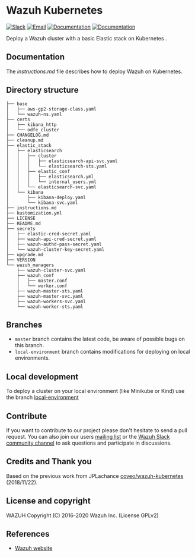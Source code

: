 # Wazuh Kubernetes

[![Slack](https://img.shields.io/badge/slack-join-blue.svg)](https://wazuh.com/community/join-us-on-slack/)
[![Email](https://img.shields.io/badge/email-join-blue.svg)](https://groups.google.com/forum/#!forum/wazuh)
[![Documentation](https://img.shields.io/badge/docs-view-green.svg)](https://documentation.wazuh.com)
[![Documentation](https://img.shields.io/badge/web-view-green.svg)](https://wazuh.com)

Deploy a Wazuh cluster with a basic Elastic stack on Kubernetes .

## Documentation

The *instructions.md* file describes how to deploy Wazuh on Kubernetes.

## Directory structure

    ├── base
    │   ├── aws-gp2-storage-class.yaml
    │   └── wazuh-ns.yaml
    ├── certs
    │   ├── kibana_http
    │   └── odfe_cluster
    ├── CHANGELOG.md
    ├── cleanup.md
    ├── elastic_stack
    │   ├── elasticsearch
    │   │   ├── cluster
    │   │   │   ├── elasticsearch-api-svc.yaml
    │   │   │   └── elasticsearch-sts.yaml
    │   │   ├── elastic_conf
    │   │   │   ├── elasticsearch.yml
    │   │   │   └── internal_users.yml
    │   │   └── elasticsearch-svc.yaml
    │   └── kibana
    │       ├── kibana-deploy.yaml
    │       └── kibana-svc.yaml
    ├── instructions.md
    ├── kustomization.yml
    ├── LICENSE
    ├── README.md
    ├── secrets
    │   ├── elastic-cred-secret.yaml
    │   ├── wazuh-api-cred-secret.yaml
    │   ├── wazuh-authd-pass-secret.yaml
    │   └── wazuh-cluster-key-secret.yaml
    ├── upgrade.md
    ├── VERSION
    └── wazuh_managers
        ├── wazuh-cluster-svc.yaml
        ├── wazuh_conf
        │   ├── master.conf
        │   └── worker.conf
        ├── wazuh-master-sts.yaml
        ├── wazuh-master-svc.yaml
        ├── wazuh-workers-svc.yaml
        └── wazuh-worker-sts.yaml


## Branches

* `master` branch contains the latest code, be aware of possible bugs on this branch.
* `local-environment` branch contains modifications for deploying on local environments.

## Local development

To deploy a cluster on your local environment (like Minikube or Kind) use the branch [local-environment](https://github.com/wazuh/wazuh-kubernetes/tree/local-environment/minikube)

## Contribute

If you want to contribute to our project please don't hesitate to send a pull request. You can also join our users [mailing list](https://groups.google.com/d/forum/wazuh) or the [Wazuh Slack community channel](https://wazuh.com/community/join-us-on-slack/) to ask questions and participate in discussions.

## Credits and Thank you

Based on the previous work from JPLachance [coveo/wazuh-kubernetes](https://github.com/coveo/wazuh-kubernetes) (2018/11/22).

## License and copyright

WAZUH
Copyright (C) 2016-2020 Wazuh Inc.  (License GPLv2)

## References

* [Wazuh website](http://wazuh.com)
